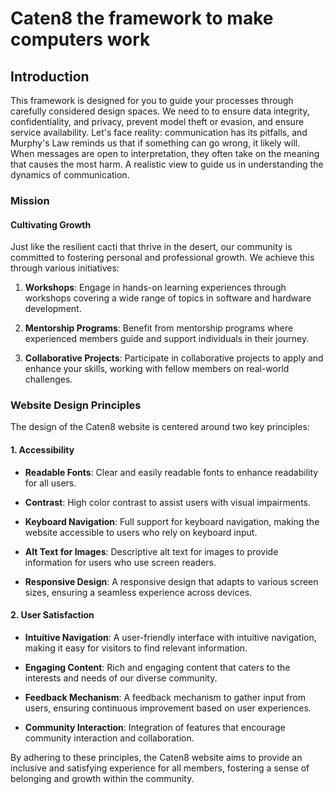 # Caten8 the framework to make computers work

## Introduction

This framework is designed for you to guide your processes through carefully considered design spaces. 
We need to to ensure data integrity, confidentiality, and privacy, prevent model theft or evasion, and ensure service availability.
Let's face reality: communication has its pitfalls, and Murphy's Law reminds us that if something can go wrong, it likely will. When messages are open to interpretation, they often take on the meaning that causes the most harm. A realistic view to guide us in understanding the dynamics of communication.

### Mission

#### Cultivating Growth

Just like the resilient cacti that thrive in the desert, our community is committed to fostering personal and professional growth. We achieve this through various initiatives:

1. **Workshops**: Engage in hands-on learning experiences through workshops covering a wide range of topics in software and hardware development.

2. **Mentorship Programs**: Benefit from mentorship programs where experienced members guide and support individuals in their journey.

3. **Collaborative Projects**: Participate in collaborative projects to apply and enhance your skills, working with fellow members on real-world challenges.

### Website Design Principles

The design of the Caten8 website is centered around two key principles:

#### 1. Accessibility

- **Readable Fonts**: Clear and easily readable fonts to enhance readability for all users.
  
- **Contrast**: High color contrast to assist users with visual impairments.

- **Keyboard Navigation**: Full support for keyboard navigation, making the website accessible to users who rely on keyboard input.

- **Alt Text for Images**: Descriptive alt text for images to provide information for users who use screen readers.

- **Responsive Design**: A responsive design that adapts to various screen sizes, ensuring a seamless experience across devices.

#### 2. User Satisfaction

- **Intuitive Navigation**: A user-friendly interface with intuitive navigation, making it easy for visitors to find relevant information.

- **Engaging Content**: Rich and engaging content that caters to the interests and needs of our diverse community.

- **Feedback Mechanism**: A feedback mechanism to gather input from users, ensuring continuous improvement based on user experiences.

- **Community Interaction**: Integration of features that encourage community interaction and collaboration.

By adhering to these principles, the Caten8 website aims to provide an inclusive and satisfying experience for all members, fostering a sense of belonging and growth within the community.

